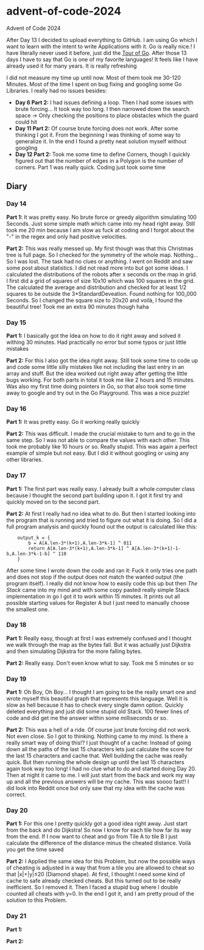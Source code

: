 # advent-of-code-2024
Advent of Code 2024

After Day 13 I decided to upload everything to GitHub. I am using Go which I want to learn with the intent to write Applications 
with it. Go is really nice.! I have literally never used it before, just did the [Tour of Go](https://go.dev/tour/welcome/1).
After those 13 days I have to say that Go is one of my favorite languages! It feels like I have already used it for many years. 
It is really refreshing

I did not measure my time up until now. Most of them took me 30-120 Minutes. Most of the time I spent on bug fixing and googling some Go Libraries. I really had no issues besides: 
- **Day 6 Part 2:** I had issues defining a loop. Then I had some issues with brute forcing... It took way too long. I then narrowed down the 
search space → Only checking the positions to place obstacles which the guard could hit
- **Day 11 Part 2:** Of course brute forcing does not work. After some thinking I got it. From the beginning I was thinking of some way to generalize it. In
the end I found a pretty neat solution myself without googling
- **Day 12 Part 2:** Took me some time to define Corners, though I quickly figured out that the number of edges in a Polygon is the number of corners. Part 1 was really quick. Coding just took some time 

## Diary

### Day 14
**Part 1:** It was pretty easy. No brute force or greedy algorithm simulating 100 Seconds. Just some simple math which came into my head right away. Still took me 20 min because I am slow as fuck at coding and I forgot about the "-" in the regex and only had positive velocities.

**Part 2:** This was really messed up. My first though was that this Christmas tree is full page. So I checked for the symmetry of the whole map. Nothing... So I was lost. The task had no clues or anything. I went on Reddit and saw some post about statistics. I did not read more into but got some ideas. I calculated the distributions of the robots after x seconds on the map in grid. I first did a grid of squares of size 10x10 which was 100 squares in the grid. The calculated the average and distribution and checked for at least 1/2 squares to be outside the 3*StandardDeveation. Found nothing for 100_000 Seconds. So I changed the square size to 20x20 and voilà, I found the beautiful tree! Took me an extra 90 minutes though haha

### Day 15
**Part 1:** I basically got the Idea on how to do it right away and solved it withing 30 minutes. Had practically no error but some typos or just little mistakes

**Part 2:** For this I also got the idea right away. Still took some time to code up and code some little silly mistakes like not including the last entry in an array and stuff. But the idea worked out right away after getting the little bugs working. For both parts in total it took me like 2 hours and 15 minutes. Was also my first time doing pointers in Go, so that also took some time away to google and try out in the Go Playground. This was a nice puzzle!

### Day 16
**Part 1:** It was pretty easy. Go it working really quickly

**Part 2:** This was difficult. I made the crucial mistake to turn and to go in the same step. So I was not able to compare the values with each other.
This took me probably like 10 hours or so. Really stupid. This was again a perfect example of simple but not easy. But I did it without googling or using any 
other libraries.

### Day 17
**Part 1:** The first part was really easy. I already built a whole computer class because I thought the second part building upon it. I got it first try and quickly moved on to the second part.

**Part 2:** At first I really had no idea what to do. But then I started looking into the program that is running and tried to figure out what it is doing. So I did a full program analysis and quickly found out the output is calculated like this:
```
	output_k = {
		b = A[A.len-3*(k+1),A.len-3*k-1] ^ 011
		return A[A.len-3*(k+1),A.len-3*k-1] ^ A[A.len-3*(k+1)-1-b,A.len-3*k-1-b] ^ 110
	}
```
After some time I wrote down the code and ran it: Fuck it only tries one path and does not stop if the output does not match the wanted output (the program itself).
I really did not know how to easily code this up but then *The Stack* came into my mind and with some copy pasted really simple Stack implementation in go I got it to work within 15 minutes. It prints out all possible starting values for Register A but I just need to manually choose the smallest one.

### Day 18
**Part 1:** Really easy, though at first I was extremely confused and I thought we walk through the map as the bytes fall. But it was actually just Dijkstra and then simulating Dijkstra for the more falling bytes.

**Part 2:** Really easy. Don't even know what to say. Took me 5 minutes or so

### Day 19
**Part 1:** Oh Boy, Oh Boy... I thought I am going to be the really smart one and wrote myself this beautiful graph that represents this language. Well it is slow as hell because it has to check every single damn option. Quickly deleted everything and just did some stupid old Stack. 100 fewer lines of code and did get me the answer within some milliseconds or so.

**Part 2:** This was a hell of a ride. Of course just brute forcing did not work. Not even close. So I got to thinking. Nothing came to my mind. Is there a really smart way of doing this!? I just thought of a cache: Instead of going down all the paths of the last 15 characters lets just calculate the score for the last 15 characters and cache that. Well building the cache was really quick. But then running the whole design up until the last 15 characters again took way too long! I had no clue what to do and started doing Day 20. Then at night it came to me. I will just start from the back and work my way up and all the previous answers will be my cache. This was soooo fast!! I did look into Reddit once but only saw that my idea with the cache was correct. 

### Day 20
**Part 1:** For this one I pretty quickly got a good idea right away. Just start from the back and do Dijkstra! So now I know for each tile how far its way from the 
end. If I now want to cheat and go from Tile A to tile B I just calculate the difference of the distance minus the cheated distance. Voilà you get the time saved

**Part 2:** I Applied the same idea for this Problem, but now the possible ways of cheating is adjusted in a way that from a tile you are allowed to cheat so that
|x|+|y|≤20 (Diamond shape). At first, I thought I need some kind of cache to safe already checked cheats. But this turned out to be really inefficient. So I removed
it. Then I faced a stupid bug where I double counted all cheats with y=0. In the end I got it, and I am pretty proud of the solution to this Problem.

### Day 21
**Part 1:**

**Part 2:**